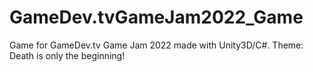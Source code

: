 # GameDev.tvGameJam2022_Game
 Game for GameDev.tv Game Jam 2022 made with Unity3D/C#. 
 Theme: Death is only the beginning! 
 
 
